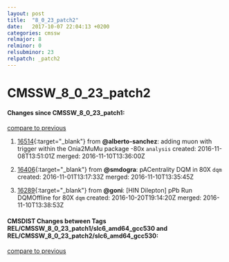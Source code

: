 ```yaml
---
layout: post
title:  "8_0_23_patch2"
date:   2017-10-07 22:04:13 +0200
categories: cmssw
relmajor: 8
relminor: 0
relsubminor: 23
relpatch: _patch2
---
```


# CMSSW_8_0_23_patch2
#### Changes since CMSSW_8_0_23_patch1:

[compare to previous](https://github.com/cms-sw/cmssw/compare/CMSSW_8_0_23_patch1...CMSSW_8_0_23_patch2)



1. [16514](http://github.com/cms-sw/cmssw/pull/16514){:target="_blank"}  from **@alberto-sanchez**: adding muon with trigger within the Onia2MuMu package -80x `analysis`  created: 2016-11-08T13:51:01Z merged: 2016-11-10T13:36:00Z

1. [16406](http://github.com/cms-sw/cmssw/pull/16406){:target="_blank"}  from **@smdogra**: pACentrality DQM in 80X `dqm`  created: 2016-11-01T13:17:33Z merged: 2016-11-10T13:35:45Z

1. [16289](http://github.com/cms-sw/cmssw/pull/16289){:target="_blank"}  from **@goni**: [HIN Dilepton] pPb Run DQMOffline for 80X `dqm`  created: 2016-10-20T19:14:20Z merged: 2016-11-10T13:38:53Z

#### CMSDIST Changes between Tags REL/CMSSW_8_0_23_patch1/slc6_amd64_gcc530 and REL/CMSSW_8_0_23_patch2/slc6_amd64_gcc530:

[compare to previous](https://github.com/cms-sw/cmsdist/compare/REL/CMSSW_8_0_23_patch1/slc6_amd64_gcc530...REL/CMSSW_8_0_23_patch2/slc6_amd64_gcc530)


